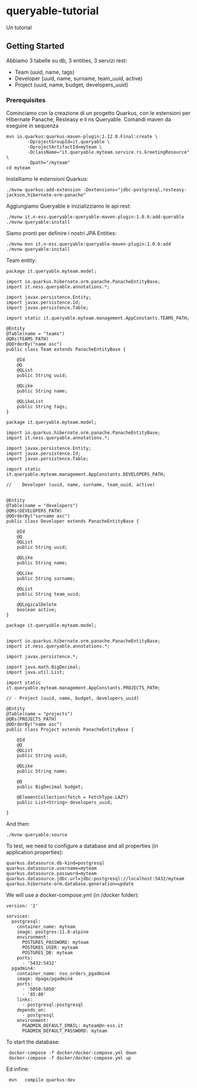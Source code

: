 # queryable-tutorial
Un tutorial 

## Getting Started
Abbiamo 3 tabelle su db, 3 entities, 3 servizi rest:

- Team (uuid, name, tags)
- Developer (uuid, name, surname, team_uuid, active)
- Project (uuid, name, budget, developers_uuid)


### Prerequisites

Cominciamo con la creazione di un progetto Quarkus, con le estensioni per Hibernate Panache, Resteasy e il ns Queryable. 
Comandi maven da eseguire in sequenza

```
mvn io.quarkus:quarkus-maven-plugin:1.12.0.Final:create \
        -DprojectGroupId=it.queryable \
        -DprojectArtifactId=myteam \
        -DclassName="it.queryable.myteam.service.rs.GreetingResource" \
        -Dpath="/myteam"
cd myteam
```

Installiamo le estensioni Quarkus:

```
./mvnw quarkus:add-extension -Dextensions="jdbc-postgresql,resteasy-jackson,hibernate-orm-panache"
```

Aggiungiamo Queryable e inizializziamo le api rest:

```
./mvnw it.n-ess.queryable:queryable-maven-plugin:1.0.6:add-querable
./mvnw queryable:install
```
Siamo pronti per definire i nostri JPA Entities:
```
./mvnw mvn it.n-ess.queryable:queryable-maven-plugin:1.0.6:add
./mvnw queryable:install
```
Team entity:

```
package it.queryable.myteam.model;

import io.quarkus.hibernate.orm.panache.PanacheEntityBase;
import it.ness.queryable.annotations.*;

import javax.persistence.Entity;
import javax.persistence.Id;
import javax.persistence.Table;

import static it.queryable.myteam.management.AppConstants.TEAMS_PATH;

@Entity
@Table(name = "teams")
@QRs(TEAMS_PATH)
@QOrderBy("name asc")
public class Team extends PanacheEntityBase {

    @Id
    @Q
    @QList
    public String uuid;

    @QLike
    public String name;

    @QLikeList
    public String tags;
}
```


```
package it.queryable.myteam.model;

import io.quarkus.hibernate.orm.panache.PanacheEntityBase;
import it.ness.queryable.annotations.*;

import javax.persistence.Entity;
import javax.persistence.Id;
import javax.persistence.Table;

import static it.queryable.myteam.management.AppConstants.DEVELOPERS_PATH;

//    Developer (uuid, name, surname, team_uuid, active)


@Entity
@Table(name = "developers")
@QRs(DEVELOPERS_PATH)
@QOrderBy("surname asc")
public class Developer extends PanacheEntityBase {

    @Id
    @Q
    @QList
    public String uuid;

    @QLike
    public String name;

    @QLike
    public String surname;

    @QList
    public String team_uuid;

    @QLogicalDelete
    boolean active;
}
```


```
package it.queryable.myteam.model;


import io.quarkus.hibernate.orm.panache.PanacheEntityBase;
import it.ness.queryable.annotations.*;

import javax.persistence.*;

import java.math.BigDecimal;
import java.util.List;

import static it.queryable.myteam.management.AppConstants.PROJECTS_PATH;

// - Project (uuid, name, budget, developers_uuid)

@Entity
@Table(name = "projects")
@QRs(PROJECTS_PATH)
@QOrderBy("name asc")
public class Project extends PanacheEntityBase {

    @Id
    @Q
    @QList
    public String uuid;

    @QLike
    public String name;

    @Q
    public BigDecimal budget;

    @ElementCollection(fetch = FetchType.LAZY)
    public List<String> developers_uuid;

}
```

And then:

```
./mvnw queryable:source
```

To test, we need to configure a database and all properties (in application.properties):

```
quarkus.datasource.db-kind=postgresql
quarkus.datasource.username=myteam
quarkus.datasource.password=myteam
quarkus.datasource.jdbc.url=jdbc:postgresql://localhost:5432/myteam
quarkus.hibernate-orm.database.generation=update
```

We will use a docker-compose.yml (in /docker folder):

```
version: '2'

services:
  postgresql:
    container_name: myteam
    image: postgres:11.8-alpine
    environment:
      POSTGRES_PASSWORD: myteam
      POSTGRES_USER: myteam
      POSTGRES_DB: myteam
    ports:
      - '5432:5432'
  pgadmin4:
    container_name: nso_orders_pgadmin4
    image: dpage/pgadmin4
    ports:
      - '5050:5050'
      - '85:80'
    links:
      - postgresql:postgresql
    depends_on:
      - postgresql
    environment:
      PGADMIN_DEFAULT_EMAIL: myteam@n-ess.it
      PGADMIN_DEFAULT_PASSWORD: myteam

```

To start the database:

```
 docker-compose -f docker/docker-compose.yml down
 docker-compose -f docker/docker-compose.yml up
```

Ed infine:
```
 mvn   compile quarkus:dev
```


